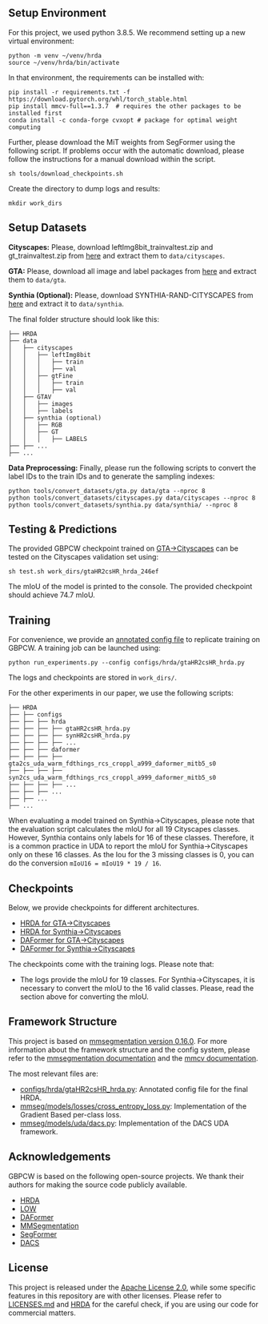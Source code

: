 ## Setup Environment

For this project, we used python 3.8.5. We recommend setting up a new virtual
environment:

```shell
python -m venv ~/venv/hrda
source ~/venv/hrda/bin/activate
```

In that environment, the requirements can be installed with:

```shell
pip install -r requirements.txt -f https://download.pytorch.org/whl/torch_stable.html
pip install mmcv-full==1.3.7  # requires the other packages to be installed first
conda install -c conda-forge cvxopt # package for optimal weight computing
```

Further, please download the MiT weights from SegFormer using the
following script. If problems occur with the automatic download, please follow
the instructions for a manual download within the script.

```shell
sh tools/download_checkpoints.sh
```

Create the directory to dump logs and results:
```shell
mkdir work_dirs
```

## Setup Datasets

**Cityscapes:** Please, download leftImg8bit_trainvaltest.zip and
gt_trainvaltest.zip from [here](https://www.cityscapes-dataset.com/downloads/)
and extract them to `data/cityscapes`.

**GTA:** Please, download all image and label packages from
[here](https://download.visinf.tu-darmstadt.de/data/from_games/) and extract
them to `data/gta`.

**Synthia (Optional):** Please, download SYNTHIA-RAND-CITYSCAPES from
[here](http://synthia-dataset.net/downloads/) and extract it to `data/synthia`.

The final folder structure should look like this:

```none
├── HRDA
├── data
│   ├── cityscapes
│   │   ├── leftImg8bit
│   │   │   ├── train
│   │   │   ├── val
│   │   ├── gtFine
│   │   │   ├── train
│   │   │   ├── val
│   ├── GTAV
│   │   ├── images
│   │   ├── labels
│   ├── synthia (optional)
│   │   ├── RGB
│   │   ├── GT
│   │   │   ├── LABELS
├── ├── ...
├── ...
```

**Data Preprocessing:** Finally, please run the following scripts to convert the label IDs to the
train IDs and to generate the sampling indexes:

```shell
python tools/convert_datasets/gta.py data/gta --nproc 8
python tools/convert_datasets/cityscapes.py data/cityscapes --nproc 8
python tools/convert_datasets/synthia.py data/synthia/ --nproc 8
```

## Testing & Predictions

The provided GBPCW checkpoint trained on [GTA→Cityscapes](link/to/weights) can be tested on the Cityscapes validation set using:

```shell
sh test.sh work_dirs/gtaHR2csHR_hrda_246ef
```
The mIoU of the model is printed to the console.
The provided checkpoint should achieve 74.7 mIoU. 


## Training

For convenience, we provide an [annotated config file](configs/hrda/gtaHR2csHR_hrda.py)
to replicate training on GBPCW. A training job can be launched using:

```shell
python run_experiments.py --config configs/hrda/gtaHR2csHR_hrda.py
```

The logs and checkpoints are stored in `work_dirs/`.

For the other experiments in our paper, we use the following scripts:

```none
├── HRDA
├── ├── configs
├── ├── ├── hrda
├── ├── ├── ├── gtaHR2csHR_hrda.py
├── ├── ├── ├── synHR2csHR_hrda.py
├── ├── ├── ├── ...
├── ├── ├── daformer
├── ├── ├── ├── gta2cs_uda_warm_fdthings_rcs_croppl_a999_daformer_mitb5_s0
├── ├── ├── ├── syn2cs_uda_warm_fdthings_rcs_croppl_a999_daformer_mitb5_s0
├── ├── ├── ├── ...
├── ├── ├── ...
├── ├── ...
├── ...
```
When evaluating a model trained on Synthia→Cityscapes, please note that the
evaluation script calculates the mIoU for all 19 Cityscapes classes. However,
Synthia contains only labels for 16 of these classes. Therefore, it is a common
practice in UDA to report the mIoU for Synthia→Cityscapes only on these 16
classes. As the Iou for the 3 missing classes is 0, you can do the conversion
`mIoU16 = mIoU19 * 19 / 16`.

## Checkpoints

Below, we provide checkpoints for different architectures.

* [HRDA for GTA→Cityscapes]()
* [HRDA for Synthia→Cityscapes]()
* [DAFormer for GTA→Cityscapes]()
* [DAFormer for Synthia→Cityscapes]()

The checkpoints come with the training logs. Please note that:

* The logs provide the mIoU for 19 classes. For Synthia→Cityscapes, it is
  necessary to convert the mIoU to the 16 valid classes. Please, read the
  section above for converting the mIoU.

## Framework Structure

This project is based on [mmsegmentation version 0.16.0](https://github.com/open-mmlab/mmsegmentation/tree/v0.16.0).
For more information about the framework structure and the config system,
please refer to the [mmsegmentation documentation](https://mmsegmentation.readthedocs.io/en/latest/index.html)
and the [mmcv documentation](https://mmcv.readthedocs.ihttps://arxiv.org/abs/2007.08702o/en/v1.3.7/index.html).

The most relevant files are:

* [configs/hrda/gtaHR2csHR_hrda.py](configs/hrda/gtaHR2csHR_hrda.py):
  Annotated config file for the final HRDA.
* [mmseg/models/losses/cross_entropy_loss.py](mmseg/models/losses/cross_entropy_loss.py):
  Implementation of the Gradient Based per-class loss.
* [mmseg/models/uda/dacs.py](mmseg/models/uda/dacs.py):
  Implementation of the DACS UDA framework.

## Acknowledgements

GBPCW is based on the following open-source projects. We thank their
authors for making the source code publicly available.
* [HRDA](https://github.com/lhoyer/HRDA)
* [LOW](https://github.com/cajosantiago/LOW)
* [DAFormer](https://github.com/lhoyer/DAFormer)
* [MMSegmentation](https://github.com/open-mmlab/mmsegmentation)
* [SegFormer](https://github.com/NVlabs/SegFormer)
* [DACS](https://github.com/vikolss/DACS)

## License

This project is released under the [Apache License 2.0](LICENSE), while some 
specific features in this repository are with other licenses. Please refer to 
[LICENSES.md](LICENSES.md) and [HRDA](https://github.com/lhoyer/HRDA/LICENSES.md) for the careful check, 
if you are using our code for commercial matters.
